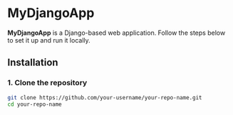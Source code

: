 # MyDjangoApp

**MyDjangoApp** is a Django-based web application. Follow the steps below to set it up and run it locally.

## Installation

### 1. Clone the repository

```bash
git clone https://github.com/your-username/your-repo-name.git
cd your-repo-name
